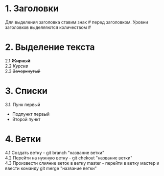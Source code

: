 # 1. Заголовки
Для выделения заголовка ставим знак # перед заголовком. Уровни заголовков выделяяются количеством #  
# 2. Выделение текста
2.1 __Жирный__  
2.2 *Курсив*  
2.3 ~~Зачеркнутый~~  

# 3. Списки
3.1. Пунк первый  
   - Подпункт первый  
   - Второй пункт

# 4. Ветки
4.1 Создать ветку - git branch "название ветки"  
4.2 Перейти на нужную ветку - git chekout "название ветки"   
4.3 Произвести слияние веток в ветку master - перейти в ветку мастер и ввести команду git merge "название ветки"
